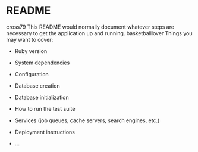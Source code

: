 # README
cross79
This README would normally document whatever steps are necessary to get the
application up and running.
basketballlover
Things you may want to cover:

* Ruby version

* System dependencies

* Configuration

* Database creation

* Database initialization

* How to run the test suite

* Services (job queues, cache servers, search engines, etc.)

* Deployment instructions

* ...
